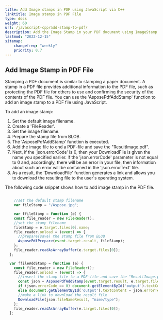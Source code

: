 ```yaml
---
title: Add Image stamps in PDF using JavaScript via C++ 
linktitle: Image stamps in PDF File
type: docs
weight: 60
url: /javascript-cpp/add-stamp-to-pdf/
description: Add the Image Stamp in your PDF document using ImageStamp class with the JavaScript tool.
lastmod: "2022-12-15"
sitemap:
    changefreq: "weekly"
    priority: 0.7
---
```


## Add Image Stamp in PDF File

Stamping a PDF document is similar to stamping a paper document. A stamp in a PDF file provides additional information to the PDF file, such as protecting the PDF file for others to use and confirming the security of the contents of the PDF file.
You can use the 'AsposePdfAddStamp' function to add an image stamp to a PDF file using JavaScript.

To add an image stamp:

1. Set the default image filename.
1. Create a 'FileReader'.
1. Set the image filename.
1. Prepare the stamp file from BLOB.
1. The 'AsposePdfAddStamp' function is executed.
1. Add the image file to end a PDF-file and save the "ResultImage.pdf".
1. Next, if the 'json.errorCode' is 0, then your DownloadFile is given the name you specified earlier. If the 'json.errorCode' parameter is not equal to 0 and, accordingly, there will be an error in your file, then information about such an error will be contained in the 'json.errorText' file.
1. As a result, the 'DownloadFile' function generates a link and allows you to download the resulting file to the user's operating system.

The following code snippet shows how to add image stamp in the PDF file.

```js

    //set the default stamp filename
    var fileStamp = "/Aspose.jpg";

    var ffileStamp = function (e) {
    const file_reader = new FileReader();
    //set the stamp filename
    fileStamp = e.target.files[0].name;
    file_reader.onload = (event) => {
      //prepare(save) the stamp file from BLOB
      AsposePdfPrepare(event.target.result, fileStamp);
    };
    file_reader.readAsArrayBuffer(e.target.files[0]);
  };

  var ffileAddStamp = function (e) {
    const file_reader = new FileReader();
    file_reader.onload = (event) => {
      //insert the stamp file to a PDF-file and save the "ResultImage.pdf"
      const json = AsposePdfAddStamp(event.target.result, e.target.files[0].name, fileStamp, 0, 5, 5, 40, 40, Module.Rotation.on270, 0.5, "ResultStamp.pdf");
      if (json.errorCode == 0) document.getElementById('output').textContent = json.fileNameResult;
      else document.getElementById('output').textContent = json.errorText;
      //make a link to download the result file
      DownloadFile(json.fileNameResult, "mime/type");      
    };
    file_reader.readAsArrayBuffer(e.target.files[0]);
  };
```

